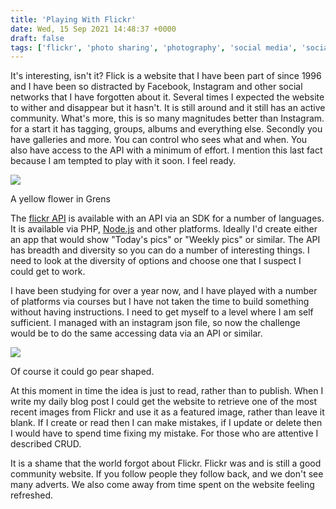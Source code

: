 ```yaml
---
title: 'Playing With Flickr'
date: Wed, 15 Sep 2021 14:48:37 +0000
draft: false
tags: ['flickr', 'photo sharing', 'photography', 'social media', 'social media living room']
---
```


It's interesting, isn't it? Flick is a website that I have been part of since 1996 and I have been so distracted by Facebook, Instagram and other social networks that I have forgotten about it. Several times I expected the website to wither and disappear but it hasn't. It is still around and it still has an active community. What's more, this is so many magnitudes better than Instagram. for a start it has tagging, groups, albums and everything else. Secondly you have galleries and more. You can control who sees what and when. You also have access to the API with a minimum of effort. I mention this last fact because I am tempted to play with it soon. I feel ready.

[![](https://www.main-vision.com/richard/blog/wp-content/uploads/2021/09/IMG_8340-scaled.jpg)](https://www.main-vision.com/richard/blog/wp-content/uploads/2021/09/IMG_8340-scaled.jpg)

A yellow flower in Grens

The [flickr API](https://www.flickr.com/services/api/) is available with an API via an SDK for a number of languages. It is available via PHP, [Node.js](https://www.npmjs.com/package/flickr-sdk) and other platforms. Ideally I'd create either an app that would show "Today's pics" or "Weekly pics" or similar. The API has breadth and diversity so you can do a number of interesting things. I need to look at the diversity of options and choose one that I suspect I could get to work.

I have been studying for over a year now, and I have played with a number of platforms via courses but I have not taken the time to build something without having instructions. I need to get myself to a level where I am self sufficient. I managed with an instagram json file, so now the challenge would be to do the same accessing data via an API or similar.

[![](https://www.main-vision.com/richard/blog/wp-content/uploads/2021/09/IMG_8333-scaled.jpg)](https://www.main-vision.com/richard/blog/wp-content/uploads/2021/09/IMG_8333-scaled.jpg)

Of course it could go pear shaped.

At this moment in time the idea is just to read, rather than to publish. When I write my daily blog post I could get the website to retrieve one of the most recent images from Flickr and use it as a featured image, rather than leave it blank. If I create or read then I can make mistakes, if I update or delete then I would have to spend time fixing my mistake. For those who are attentive I described CRUD.

It is a shame that the world forgot about Flickr. Flickr was and is still a good community website. If you follow people they follow back, and we don't see many adverts. We also come away from time spent on the website feeling refreshed.